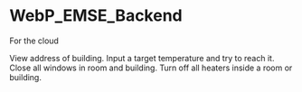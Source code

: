 # WebP_EMSE_Backend
For the cloud


View address of building.
Input a target temperature and try to reach it.
Close all windows in room and building.
Turn off all heaters inside a room or building. 
